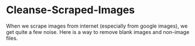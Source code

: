 # Cleanse-Scraped-Images
When we scrape images from internet (especially from google images), we get quite a few noise. Here is a way to remove blank images and non-image files.

